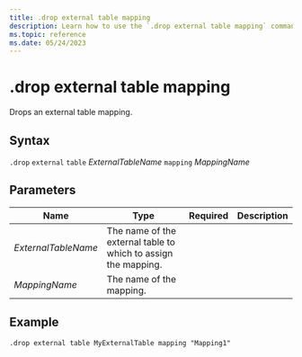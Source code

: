 ```yaml
---
title: .drop external table mapping
description: Learn how to use the `.drop external table mapping` command to drop an external table mapping for Azure Blob Storage or Azure Data Lake external tables.
ms.topic: reference
ms.date: 05/24/2023
---
```


# .drop external table mapping

Drops an external table mapping.

## Syntax

`.drop` `external` `table` *ExternalTableName* `mapping` *MappingName*

## Parameters

|Name|Type|Required|Description|
|--|--|--|--|
|*ExternalTableName*|The name of the external table to which to assign the mapping.|
|*MappingName*|The name of the mapping.|

## Example

```kusto
.drop external table MyExternalTable mapping "Mapping1" 
```
